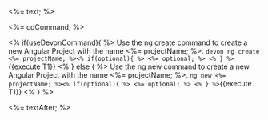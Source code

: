 <%= text; %>

<%= cdCommand; %>

<% if(useDevonCommand){ %>
Use the ng create command to create a new Angular Project with the name <%= projectName; %>.
`devon ng create <%= projectName; %><% if(optional){ %> <%= optional; %> <% } %>`{{execute T1}}
<% } else { %>
Use the ng new command to create a new Angular Project with the name <%= projectName; %>.
`ng new <%= projectName; %><% if(optional){ %> <%= optional; %> <% } %>`{{execute T1}}
<% } %>

<%= textAfter; %>